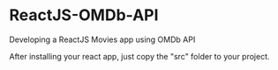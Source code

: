 # ReactJS-OMDb-API
Developing a ReactJS Movies app using OMDb API

After installing your react app, just copy the "src" folder to your project.
